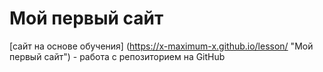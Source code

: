 # Мой первый сайт
[сайт на основе обучения] (https://x-maximum-x.github.io/lesson/ "Мой первый сайт") - работа с репозиторием на GitHub
